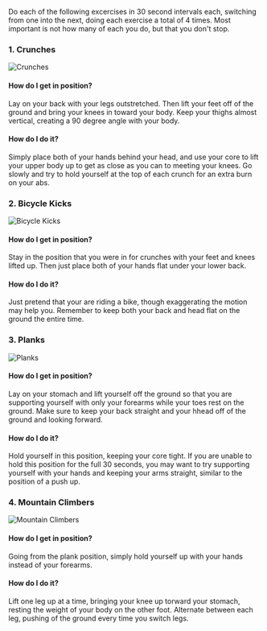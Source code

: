 Do each of the following excercises in 30 second intervals each, switching from one into the next, doing each exercise a total of 4 times. Most important is not how many of each you do, but that you don't stop.

### 1. Crunches

![Crunches](https://thumbs.gfycat.com/GrandNeedyAidi-max-14mb.gif)

#### How do I get in position?

Lay on your back with your legs outstretched. Then lift your feet off of the ground and bring your knees in toward your body. Keep your thighs almost vertical, creating a 90 degree angle with your body.

#### How do I do it?

Simply place both of your hands behind your head, and use your core to lift your upper body up to get as close as you can to meeting your knees. Go slowly and try to hold yourself at the top of each crunch for an extra burn on your abs.

### 2. Bicycle Kicks

![Bicycle Kicks](https://i.pinimg.com/originals/b5/e3/4e/b5e34ef5438ca2c9bc2f1c2bf0c7ed33.gif)

#### How do I get in position?

Stay in the position that you were in for crunches with your feet and knees lifted up. Then just place both of your hands flat under your lower back.

#### How do I do it?

Just pretend that your are riding a bike, though exaggerating the motion may help you. Remember to keep both your back and head flat on the ground the entire time.

### 3. Planks

![Planks](https://imagesvc.meredithcorp.io/v3/mm/image?url=https%3A%2F%2Fstatic.onecms.io%2Fwp-content%2Fuploads%2Fsites%2F35%2F2020%2F02%2Flow-plank-hold.jpg)

#### How do I get in position?

Lay on your stomach and lift yourself off the ground so that you are supporting yourself with only your forearms while your toes rest on the ground. Make sure to keep your back straight and your hhead off of the ground and looking forward.

#### How do I do it?

Hold yourself in this position, keeping your core tight. If you are unable to hold this position for the full 30 seconds, you may want to try supporting yourself with your hands and keeping your arms straight, similar to the position of a push up.

### 4. Mountain Climbers

![Mountain Climbers](https://i.pinimg.com/originals/7c/55/66/7c5566e3f3cf96715a0846852eed0439.gif)

#### How do I get in position?

Going from the plank position, simply hold yourself up with your hands instead of your forearms.

#### How do I do it?

Lift one leg up at a time, bringing your knee up torward your stomach, resting the weight of your body on the other foot. Alternate between each leg, pushing of the ground every time you switch legs.
